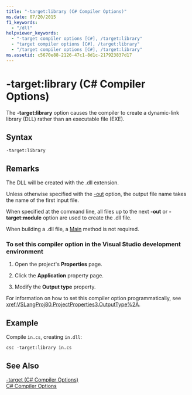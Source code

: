 ```yaml
---
title: "-target:library (C# Compiler Options)"
ms.date: 07/20/2015
f1_keywords: 
  - "/dll"
helpviewer_keywords: 
  - "-target compiler options [C#], /target:library"
  - "target compiler options [C#], /target:library"
  - "/target compiler options [C#], /target:library"
ms.assetid: c5670e88-2126-47c1-8d1c-217923837d17
---
```

# -target:library (C# Compiler Options)
The **-target:library** option causes the compiler to create a dynamic-link library (DLL) rather than an executable file (EXE).  
  
## Syntax  
  
```console  
-target:library  
```  
  
## Remarks  
 The DLL will be created with the .dll extension.  
  
 Unless otherwise specified with the [-out](../../../csharp/language-reference/compiler-options/out-compiler-option.md) option, the output file name takes the name of the first input file.  
  
 When specified at the command line, all files up to the next **-out** or **-target:module** option are used to create the .dll file.  
  
 When building a .dll file, a [Main](../../../csharp/programming-guide/main-and-command-args/index.md) method is not required.  
  
### To set this compiler option in the Visual Studio development environment  
  
1. Open the project's **Properties** page.  
  
2. Click the **Application** property page.  
  
3. Modify the **Output type** property.  
  
 For information on how to set this compiler option programmatically, see <xref:VSLangProj80.ProjectProperties3.OutputType%2A>.  
  
## Example  
 Compile `in.cs`, creating `in.dll`:  
  
```console  
csc -target:library in.cs  
```  
  
## See Also  
 [-target (C# Compiler Options)](../../../csharp/language-reference/compiler-options/target-compiler-option.md)  
 [C# Compiler Options](../../../csharp/language-reference/compiler-options/index.md)
